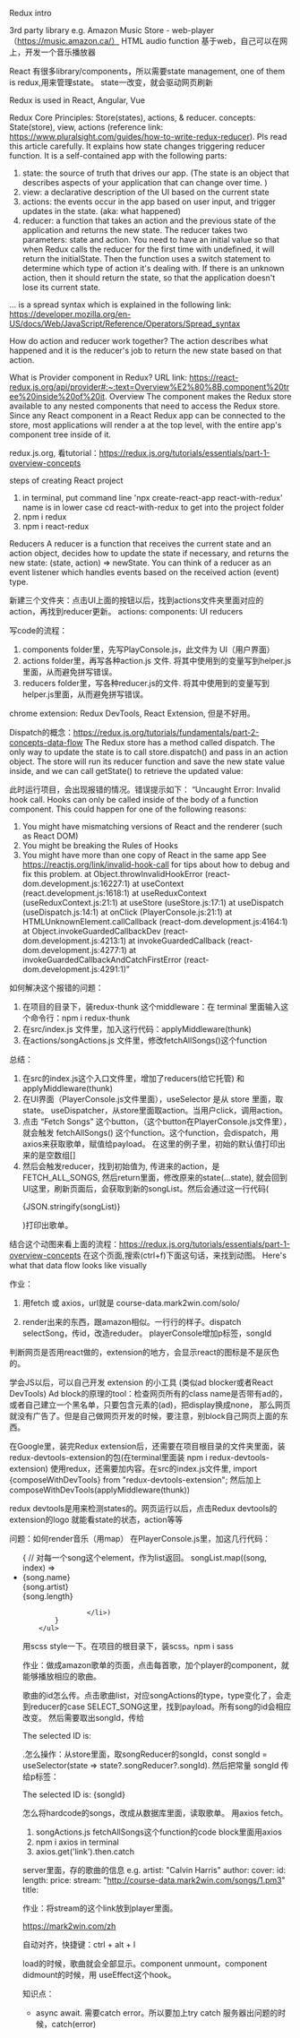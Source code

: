 Redux intro

3rd party library
e.g. Amazon Music Store - web-player（https://music.amazon.ca/）
HTML audio function
基于web，自己可以在网上，开发一个音乐播放器

React 有很多library/components，所以需要state management, one of them is redux,用来管理state。
state一改变，就会驱动网页刷新

Redux is used in React, Angular, Vue

Redux Core Principles: Store(states), actions, & reducer.
concepts: State(store), view, actions
(reference link: https://www.pluralsight.com/guides/how-to-write-redux-reducer). Pls read this article carefully.
It explains how state changes triggering reducer function.
It is a self-contained app with the following parts:
1. state: the source of truth that drives our app. 
          (The state is an object that describes aspects of your application that can change over time. )
2. view: a declarative description of the UI based on the current state
3. actions: the events occur in the app based on user input, and trigger updates in the state. (aka: what happened)
4. reducer: a function that takes an action and the previous state of the application and returns the new state. 
   The reducer takes two parameters: state and action. You need to have an initial value so that when Redux calls the reducer for the first time with undefined, it will return the initialState. Then the function uses a switch statement to determine which type of action it's dealing with. If there is an unknown action, then it should return the state, so that the application doesn't lose its current state.

... is a spread syntax which is explained in the following link:
https://developer.mozilla.org/en-US/docs/Web/JavaScript/Reference/Operators/Spread_syntax

How do action and reducer work together? 
The action describes what happened and it is the reducer's job to return the new state based on that action.

What is Provider component in Redux?
URL link: https://react-redux.js.org/api/provider#:~:text=Overview%E2%80%8B,component%20tree%20inside%20of%20it.
Overview​ The <Provider> component makes the Redux store available to any nested components that need to access the Redux store. Since any React component in a React Redux app can be connected to the store, most applications will render a <Provider> at the top level, with the entire app's component tree inside of it.


redux.js.org, 看tutorial：https://redux.js.org/tutorials/essentials/part-1-overview-concepts

steps of creating React project
1. in terminal, put command line 'npx create-react-app react-with-redux'     name is in lower case
    cd react-with-redux to get into the project folder
2. npm i redux
3. npm i react-redux

Reducers
A reducer is a function that receives the current state and an action object, decides how to update the state if necessary, and returns the new state: (state, action) => newState. You can think of a reducer as an event listener which handles events based on the received action (event) type.

新建三个文件夹：点击UI上面的按钮以后，找到actions文件夹里面对应的action，再找到reducer更新。
actions:
components: UI
reducers

写code的流程：
1. components folder里，先写PlayConsole.js，此文件为 UI（用户界面）
2. actions folder里，再写各种action.js 文件. 将其中使用到的变量写到helper.js里面，从而避免拼写错误。
3. reducers folder里，写各种reducer.js的文件. 将其中使用到的变量写到helper.js里面，从而避免拼写错误。

chrome extension: Redux DevTools, React Extension, 但是不好用。

Dispatch的概念：https://redux.js.org/tutorials/fundamentals/part-2-concepts-data-flow
The Redux store has a method called dispatch. The only way to update the state is to call store.dispatch() and pass in an action object. The store will run its reducer function and save the new state value inside, and we can call getState() to retrieve the updated value:

此时运行项目，会出现报错的情况。错误提示如下：
“Uncaught Error: Invalid hook call. Hooks can only be called inside of the body of a function component. This could happen for one of the following reasons:
1. You might have mismatching versions of React and the renderer (such as React DOM)
2. You might be breaking the Rules of Hooks
3. You might have more than one copy of React in the same app
See https://reactjs.org/link/invalid-hook-call for tips about how to debug and fix this problem.
    at Object.throwInvalidHookError (react-dom.development.js:16227:1)
    at useContext (react.development.js:1618:1)
    at useReduxContext (useReduxContext.js:21:1)
    at useStore (useStore.js:17:1)
    at useDispatch (useDispatch.js:14:1)
    at onClick (PlayerConsole.js:21:1)
    at HTMLUnknownElement.callCallback (react-dom.development.js:4164:1)
    at Object.invokeGuardedCallbackDev (react-dom.development.js:4213:1)
    at invokeGuardedCallback (react-dom.development.js:4277:1)
    at invokeGuardedCallbackAndCatchFirstError (react-dom.development.js:4291:1)”

如何解决这个报错的问题：
1. 在项目的目录下，装redux-thunk 这个middleware：在 terminal 里面输入这个命令行：npm i redux-thunk
2. 在src/index.js 文件里，加入这行代码：applyMiddleware(thunk) 
3. 在actions/songActions.js 文件里，修改fetchAllSongs()这个function

总结：
1. 在src的index.js这个入口文件里，增加了reducers(给它托管) 和 applyMiddleware(thunk)
2. 在UI界面（PlayerConsole.js文件里面），useSelector 是从 store 里面，取state。
    useDispatcher，从store里面取action。当用户click，调用action。
3. 点击 “Fetch Songs” 这个button，（这个button在PlayerConsole.js文件里），就会触发
    fetchAllSongs() 这个function。这个function，会dispatch，用axios来获取歌单，赋值给payload。    在这里的例子里，初始的默认值打印出来的是空数组[]
4. 然后会触发reducer，找到初始值为[](songList:[]), 传进来的action，是FETCH_ALL_SONGS,
   然后return里面，修改原来的state(...state), 就会回到UI这里，刷新页面后，会获取到新的songList。然后会通过这一行代码(<p>{JSON.stringify(songList)}</p>)打印出歌单。

结合这个动图来看上面的流程：https://redux.js.org/tutorials/essentials/part-1-overview-concepts  在这个页面,搜索(ctrl+f)下面这句话，来找到动图。
Here's what that data flow looks like visually


作业：
1. 用fetch 或 axios，url就是 course-data.mark2win.com/solo/

2. render出来的东西，跟amazon相似。一行行的样子。dispatch selectSong，传id，改造reduder。
playerConsole增加p标签，songId 

判断网页是否用react做的，extension的地方，会显示react的图标是不是灰色的。

学会JS以后，可以自己开发 extension 的小工具 (类似ad blocker或者React DevTools)
Ad block的原理的tool：检查网页所有的class name是否带有ad的，或者自己建立一个黑名单，只要包含元素的(ad)，把display换成none，
那么网页就没有广告了。但是自己做网页开发的时候，要注意，别block自己网页上面的东西。

在Google里，装完Redux extension后，还需要在项目根目录的文件夹里面，装redux-devtools-extension的包(在terminal里面装 npm i redux-devtools-extension)
使用redux，还需要加内容。在src的index.js文件里, import {composeWithDevTools} from "redux-devtools-extension";
然后加上 composeWithDevTools(applyMiddleware(thunk)) 

redux devtools是用来检测states的。网页运行以后，点击Redux devtools的extension的logo
就能看state的状态，action等等

问题：如何render音乐（用map）
在PlayerConsole.js里，加这几行代码：
        <ul>
            {
                // 对每一个song这个element，作为list返回。
                songList.map((song, index) => 
                    <li>
                        <div>{song.name}</div>
                        <div>{song.artist}</div>
                        <div>{song.length}</div>

                    </li>) 
            }
        </ul>

用scss style一下。在项目的根目录下，装scss。npm i sass




作业：做成amazon歌单的页面，点击每首歌，加个player的component，就能够播放相应的歌曲。

歌曲的id怎么传。点击歌曲list，对应songActions的type，type变化了，会走到reducer的case SELECT_SONG这里，找到payload。所有song的id会相应改变。
然后需要取出songId，传给<p>The selected ID is:</p>.怎么操作：从store里面，取songReducer的songId，const songId = useSelector(state => state?.songReducer?.songId). 然后把常量 songId 传给p标签：<p>The selected ID is: {songId}</p>

怎么将hardcode的songs，改成从数据库里面，读取歌单。
用axios fetch。
1. songActions.js
   fetchAllSongs这个function的code block里面用axios
2. npm i axios in terminal
3. axios.get('link').then.catch

server里面，存的歌曲的信息 e.g.
artist: "Calvin Harris"
author: 
cover:
id:
length:
price:
stream: "http://course-data.mark2win.com/songs/1.pm3"
title:

作业：将stream的这个link放到player里面。

https://mark2win.com/zh

自动对齐，快捷键：ctrl + alt + l

load的时候，歌曲就会全部显示。component unmount，component didmount的时候，用 useEffect这个hook。

知识点：
- async await. 需要catch error。所以要加上try catch
服务器出问题的时候，catch(error)